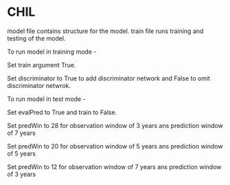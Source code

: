 # CHIL
model file contains structure for the model.
train file runs training and testing of the model.

To run model in training mode -

Set train argument True.

Set discriminator to True to add discriminator network and False to omit discriminator netwrok.


To run model in test mode -

Set evalPred to True and train to False.

Set predWin to 28 for observation window of 3 years ans prediction window of 7 years

Set predWin to 20 for observation window of 5 years ans prediction window of 5 years

Set predWin to 12 for observation window of 7 years ans prediction window of 3 years
